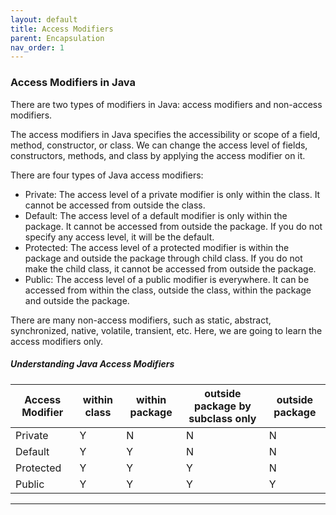 ```yaml
---
layout: default
title: Access Modifiers
parent: Encapsulation
nav_order: 1
---
```

### Access Modifiers in Java

There are two types of modifiers in Java: access modifiers and non-access modifiers.

The access modifiers in Java specifies the accessibility or scope of a field, method, constructor, or class. We can change the access level of fields, constructors, methods, and class by applying the access modifier on it.

There are four types of Java access modifiers:

   - Private: The access level of a private modifier is only within the class. It cannot be accessed from outside the class.
   - Default: The access level of a default modifier is only within the package. It cannot be accessed from outside the package. If you do not specify any access level, it will be the default.
   - Protected: The access level of a protected modifier is within the package and outside the package through child class. If you do not make the child class, it cannot be accessed from outside the package.
   - Public: The access level of a public modifier is everywhere. It can be accessed from within the class, outside the class, within the package and outside the package.

There are many non-access modifiers, such as static, abstract, synchronized, native, volatile, transient, etc. Here, we are going to learn the access modifiers only.

##### Understanding Java Access Modifiers

|Access Modifier	|within class |	within package|	outside package by subclass only	|outside package|
|------|--------|------|---------|----------|
|Private|	Y|	N|	N|	N|
|Default	|Y|	Y	|N	|N|
|Protected|	Y	|Y|	Y|	N|
|Public|	Y|	Y|Y	|Y|

-------





